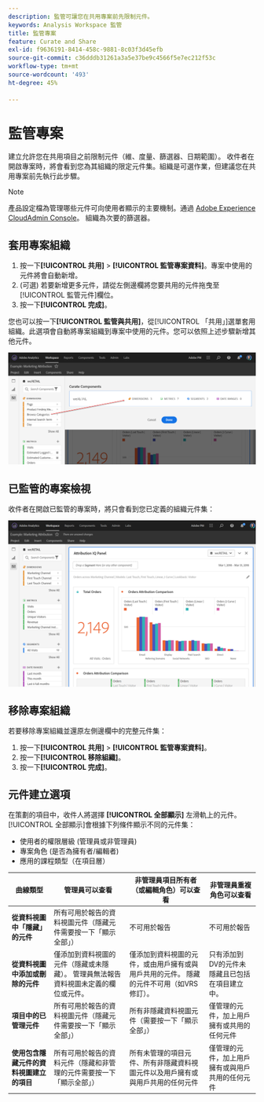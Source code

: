 ```yaml
---
description: 監管可讓您在共用專案前先限制元件。
keywords: Analysis Workspace 監管
title: 監管專案
feature: Curate and Share
exl-id: f9636191-8414-458c-9881-8c03f3d45efb
source-git-commit: c36dddb31261a3a5e37be9c4566f5e7ec212f53c
workflow-type: tm+mt
source-wordcount: '493'
ht-degree: 45%

---
```


# 監管專案

建立允許您在共用項目之前限制元件（維、度量、篩選器、日期範圍）。 收件者在開啟專案時，將會看到您為其組織的限定元件集。組織是可選作業，但建議您在共用專案前先執行此步驟。

>[!NOTE]
> 產品設定檔為管理哪些元件可向使用者顯示的主要機制。通過 [Adobe Experience CloudAdmin Console](https://experienceleague.adobe.com/docs/core-services/interface/manage-users-and-products/admin-getting-started.html?lang=zh-Hant)。 組織為次要的篩選器。

## 套用專案組織

1. 按一下&#x200B;**[!UICONTROL 共用]** > **[!UICONTROL 監管專案資料]**。專案中使用的元件將會自動新增。
1. (可選) 若要新增更多元件，請從左側邊欄將您要共用的元件拖曳至[!UICONTROL 監管元件]欄位。
1. 按一下&#x200B;**[!UICONTROL 完成]**。

您也可以按一下&#x200B;**[!UICONTROL 監管與共用]**，從[!UICONTROL 「共用」]選單套用組織。此選項會自動將專案組織到專案中使用的元件。您可以依照上述步驟新增其他元件。

![](assets/curation-field.png)

## 已監管的專案檢視

收件者在開啟已監管的專案時，將只會看到您已定義的組織元件集：

![](assets/curate-project.png)

## 移除專案組織

若要移除專案組織並還原左側邊欄中的完整元件集：

1. 按一下&#x200B;**[!UICONTROL 共用]** > **[!UICONTROL 監管專案資料]**。
1. 按一下&#x200B;**[!UICONTROL 移除組織]**。
1. 按一下&#x200B;**[!UICONTROL 完成]**。

## 元件建立選項

在策劃的項目中，收件人將選擇 **[!UICONTROL 全部顯示]** 左滑軌上的元件。 [!UICONTROL 全部顯示]會根據下列條件顯示不同的元件集：

* 使用者的權限層級 (管理員或非管理員)
* 專案角色 (是否為擁有者/編輯者)
* 應用的課程類型（在項目層）

| 曲線類型 | 管理員可以查看 | 非管理員項目所有者（或編輯角色）可以查看 | 非管理員重複角色可以查看 |
| --- | --- | --- | --- |
| **從資料視圖中「隱藏」的元件** | 所有可用於報告的資料視圖元件（隱藏元件需要按一下「顯示全部」） | 不可用於報告 | 不可用於報告 |
| **從資料視圖中添加或刪除的元件** | 僅添加到資料視圖的元件（隱藏或未隱藏）。 管理員無法報告資料視圖未定義的欄位或元件。 | 僅添加到資料視圖的元件，或由用戶擁有或與用戶共用的元件。 隱藏的元件不可用（如VRS修訂）。 | 只有添加到DV的元件未隱藏且已包括在項目建立中。 |
| **項目中的已管理元件** | 所有可用於報告的資料視圖元件（隱藏元件需要按一下「顯示全部」） | 所有非隱藏資料視圖元件（需要按一下「顯示全部」） | 僅管理的元件，加上用戶擁有或共用的任何元件 |
| **使用包含隱藏元件的資料視圖建立的項目** | 所有可用於報告的資料元件（隱藏和非管理的元件需要按一下「顯示全部」） | 所有未管理的項目元件、所有非隱藏資料視圖元件以及用戶擁有或與用戶共用的任何元件 | 僅管理的元件，加上用戶擁有或與用戶共用的任何元件 |
